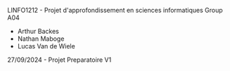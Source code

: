 LINFO1212 - Projet d'approfondissement en sciences informatiques
Group A04

- Arthur Backes
- Nathan Maboge
- Lucas Van de Wiele

27/09/2024 - Projet Preparatoire V1
